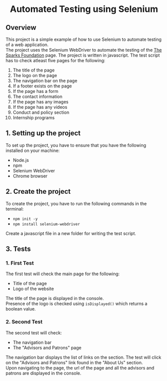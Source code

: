 <h1 align="center">Automated Testing using Selenium</h1>

## Overview 
This project is a simple example of how to use Selenium to automate testing of a web application. <br /> The project uses the Selenium WebDriver to automate the testing of the [The Sparks Foundation](https://www.thesparksfoundationsingapore.org/) page. The project is written in javascript.
The test script has to check atleast five pages for the following:
1. The title of the page 
2. The logo on the page
3. The navigation bar on the page
4. If a footer exists on the page
5. If the page has a form
6. The contact information
7. If the page has any images
8. If the page has any videos
9. Conduct and policy section
10. Internship programs

## 1. Setting up the project
To set up the project, you have to ensure that you have the following installed on your machine:
- Node.js
- npm
- Selenium WebDriver
- Chrome browser

## 2. Create the project 
To create the project, you have to run the following commands in the terminal:
- `npm init -y`
- `npm install selenium-webdriver` <br />

Create a javascript file in a new folder for writing the test script. 

## 3. Tests
### 1. First Test
The first test will check the main page for the following:
- Title of the page
- Logo of the website <br/>

The title of the page is displayed in the console. <br/>
Presence of the logo is checked using `isDisplayed()` which returns a boolean value.

### 2. Second Test
The second test will check:
- The navigation bar
- The "Advisors and Patrons" page <br/>

The navigation bar displays the list of links on the section. The test will click on the "Advisors and Patrons" link found in the "About Us" section.<br />
Upon navigating to the page, the url of the page and all the advisors and patrons are displayed in the console.

